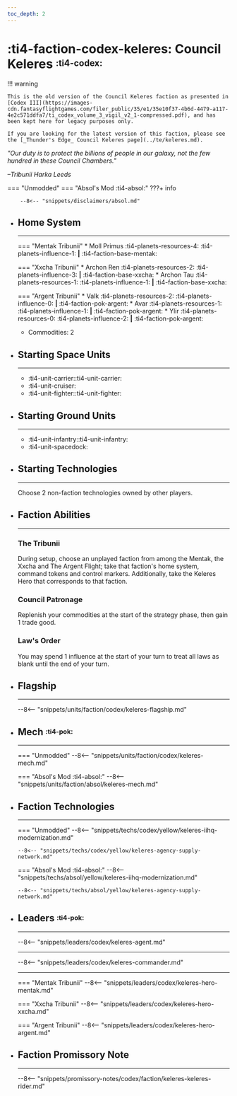 ```yaml
---
toc_depth: 2
---
```


# :ti4-faction-codex-keleres: Council Keleres <sup><sub>:ti4-codex:</sub></sup>
!!! warning

    This is the old version of the Council Keleres faction as presented in [Codex III](https://images-cdn.fantasyflightgames.com/filer_public/35/e1/35e10f37-4b6d-4479-a117-4e2c571ddfa7/ti_codex_volume_3_vigil_v2_1-compressed.pdf), and has been kept here for legacy purposes only.
    
    If you are looking for the latest version of this faction, please see the [_Thunder's Edge_ Council Keleres page](../te/keleres.md).

*"Our duty is to protect the billions of people in our galaxy, not the few hundred in these Council Chambers."*

*–Tribunii Harka Leeds*

=== "Unmodded"
=== "Absol's Mod :ti4-absol:" 
    ???+ info

        --8<-- "snippets/disclaimers/absol.md"

<div class="grid cards" markdown>

-   ## __Home System__

    ---

    === "Mentak Tribunii"
        * Moll Primus :ti4-planets-resources-4: :ti4-planets-influence-1: __|__ :ti4-faction-base-mentak:

    === "Xxcha Tribunii"
        * Archon Ren :ti4-planets-resources-2: :ti4-planets-influence-3: __|__ :ti4-faction-base-xxcha:
        * Archon Tau :ti4-planets-resources-1: :ti4-planets-influence-1: __|__ :ti4-faction-base-xxcha:

    === "Argent Tribunii"
        * Valk :ti4-planets-resources-2: :ti4-planets-influence-0: __|__ :ti4-faction-pok-argent:
        * Avar :ti4-planets-resources-1: :ti4-planets-influence-1: __|__ :ti4-faction-pok-argent:
        * Ylir :ti4-planets-resources-0: :ti4-planets-influence-2: __|__ :ti4-faction-pok-argent:
    * Commodities: 2

</div>

<div class="grid cards" markdown>

-   ## __Starting Space Units__

    ---

    * :ti4-unit-carrier::ti4-unit-carrier:
    * :ti4-unit-cruiser:
    * :ti4-unit-fighter::ti4-unit-fighter:

-   ## __Starting Ground Units__

    ---

    * :ti4-unit-infantry::ti4-unit-infantry:
    * :ti4-unit-spacedock:

-   ## __Starting Technologies__

    ---
    Choose 2 non-faction technologies owned by other players.

-   ## __Faction Abilities__

    ---
    ### **The Tribunii**
    
    During setup, choose an unplayed faction from among the Mentak, the Xxcha and The Argent Flight; take that faction's home system, command tokens and control markers. Additionally, take the Keleres Hero that corresponds to that faction.

    ### **Council Patronage**
    
    Replenish your commodities at the start of the strategy phase, then gain 1 trade good.

    ### **Law's Order**

    You may spend 1 influence at the start of your turn to treat all laws as blank until the end of your turn.

-   ## __Flagship__

    ---
    --8<-- "snippets/units/faction/codex/keleres-flagship.md"

-   ## __Mech__ <sup><sub>:ti4-pok:</sub></sup>

    ---
    === "Unmodded"
        --8<-- "snippets/units/faction/codex/keleres-mech.md"

    === "Absol's Mod :ti4-absol:"
        --8<-- "snippets/units/faction/absol/keleres-mech.md"

</div>

<div class="grid cards" markdown>

-   ## __Faction Technologies__

    ---
    === "Unmodded"
        --8<-- "snippets/techs/codex/yellow/keleres-iihq-modernization.md"

        --8<-- "snippets/techs/codex/yellow/keleres-agency-supply-network.md"

    === "Absol's Mod :ti4-absol:"
        --8<-- "snippets/techs/absol/yellow/keleres-iihq-modernization.md"

        --8<-- "snippets/techs/absol/yellow/keleres-agency-supply-network.md"

-   ## __Leaders__ <sup><sub>:ti4-pok:</sub></sup>

    ---
    
    --8<-- "snippets/leaders/codex/keleres-agent.md"

    ---

    --8<-- "snippets/leaders/codex/keleres-commander.md"

    ---

    === "Mentak Tribunii"
        --8<-- "snippets/leaders/codex/keleres-hero-mentak.md"

    === "Xxcha Tribunii"
        --8<-- "snippets/leaders/codex/keleres-hero-xxcha.md"

    === "Argent Tribunii"
        --8<-- "snippets/leaders/codex/keleres-hero-argent.md"

-   ## __Faction Promissory Note__

    ---
    --8<-- "snippets/promissory-notes/codex/faction/keleres-keleres-rider.md"

</div>
